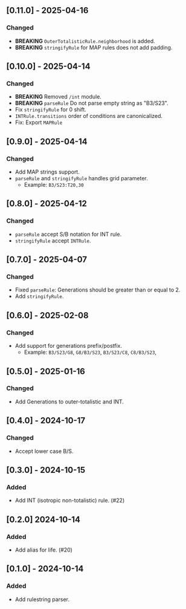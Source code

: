 ## [0.11.0] - 2025-04-16

### Changed

- **BREAKING** `OuterTotalisticRule.neighborhood` is added.
- **BREAKING** `stringifyRule` for MAP rules does not add padding.

## [0.10.0] - 2025-04-14

### Changed

- **BREAKING** Removed `/int` module.
- **BREAKING** `parseRule` Do not parse empty string as "B3/S23".
- Fix `stringifyRule` for 0 shift.
- `INTRule.transitions` order of conditions are canonicalized.
- Fix: Export `MAPRule`

## [0.9.0] - 2025-04-14

### Changed

- Add MAP strings support.
- `parseRule` and `stringifyRule` handles grid parameter.
  - Example: `B3/S23:T20,30`

## [0.8.0] - 2025-04-12

### Changed

- `parseRule` accept S/B notation for INT rule.
- `stringifyRule` accept `INTRule`.

## [0.7.0] - 2025-04-07

### Changed

- Fixed `parseRule`: Generations should be greater than or equal to 2.
- Add `stringifyRule`.

## [0.6.0] - 2025-02-08

### Changed

- Add support for generations prefix/postfix.
  - Example: `B3/S23/G8`, `G8/B3/S23`, `B3/S23/C8`, `C8/B3/S23`,

## [0.5.0] - 2025-01-16

### Changed

- Add Generations to outer-totalistic and INT.

## [0.4.0] - 2024-10-17

### Changed

- Accept lower case B/S.

## [0.3.0] - 2024-10-15

### Added

- Add INT (isotropic non-totalistic) rule. (#22)

## [0.2.0] 2024-10-14

### Added

- Add alias for life. (#20)

## [0.1.0] - 2024-10-14

### Added

- Add rulestring parser.
